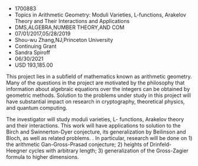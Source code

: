 
* 1700883
* Topics in Arithmetic Geometry: Moduli Varieties, L-functions, Arakelov Theory and Their Interactions and Applications
* DMS,ALGEBRA,NUMBER THEORY,AND COM
* 07/01/2017,05/28/2019
* Shou-wu Zhang,NJ,Princeton University
* Continuing Grant
* Sandra Spiroff
* 06/30/2021
* USD 193,185.00

This project lies in a subfield of mathematics known as arithmetic geometry.
Many of the questions in the project are motivated by the philosophy that
information about algebraic equations over the integers can be obtained by
geometric methods. Solution to the problems under study in this project will
have substantial impact on research in cryptography, theoretical physics, and
quantum computing.

The investigator will study moduli varieties, L- functions, Arakelov theory and
their interactions. This work will have applications to solution to the Birch
and Swinnerton-Dyer conjecture, its generalization by Beilinson and Bloch, as
well as related problems. . In particular, research will be done on 1) the
arithmetic Gan-Gross-Prasad conjecture; 2) heights of Drinfeld-Heegner cycles
with arbitrary length; 3) generalization of the Gross-Zagier formula to higher
dimensions.
